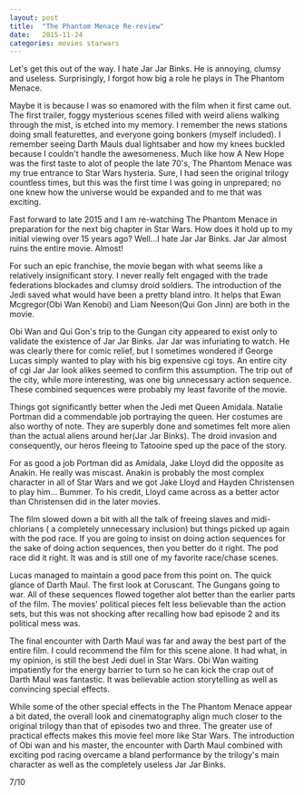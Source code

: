 ```yaml
---
layout: post
title:  "The Phantom Menace Re-review"
date:   2015-11-24
categories: movies starwars
---
```

Let's get this out of the way. I hate  Jar Jar Binks. He is annoying, clumsy and useless.
Surprisingly, I forgot how big a role he plays in The Phantom Menace.

Maybe it is because I was so enamored with the film
when it first came out. The first trailer, foggy mysterious scenes filled
with weird aliens walking through the mist, is etched into my memory. I remember
the news stations doing small featurettes, and everyone going bonkers (myself
included). I remember seeing Darth Mauls dual lightsaber and how my knees buckled
because I couldn't handle the awesomeness. Much like how A New Hope was the first
taste to alot of people the late 70's, The Phantom Menace was my true entrance to Star Wars
hysteria. Sure, I had seen the original trilogy countless times, but this was the
first time I was going in unprepared; no one knew how the universe would be expanded
and to me that was exciting.

Fast forward to late 2015 and I am re-watching The Phantom Menace in preparation
for the next big chapter in Star Wars. How does it hold up to my initial viewing
over 15 years ago? Well...I hate Jar Jar Binks. Jar Jar almost ruins the entire
movie. Almost!

For such an epic franchise, the movie began with what seems like a relatively
insignificant story. I never really felt engaged with the trade federations blockades
and clumsy droid soldiers. The introduction of the Jedi saved what
would have been a pretty bland intro. It helps that Ewan Mcgregor(Obi Wan Kenobi) and
Liam Neeson(Qui Gon Jinn) are both in the movie.

Obi Wan and Qui Gon's trip to the Gungan city appeared to exist only to
validate the existence of Jar Jar Binks. Jar Jar was infuriating to watch. He was clearly
there for comic relief, but I sometimes wondered if George Lucas simply wanted to play
with his big expensive cgi toys. An entire city of cgi Jar Jar look alikes seemed to
confirm this assumption. The trip out of the city, while more
interesting, was one big unnecessary action sequence. These combined sequences
were probably my least favorite of the movie.

Things got significantly better when the Jedi met Queen Amidala. Natalie Portman
did a commendable job portraying the queen. Her costumes are also worthy of note.
They are superbly done and sometimes felt more alien than the actual aliens around her(Jar Jar Binks). The
droid invasion and consequently, our heros fleeing to Tatooine sped up the pace of the story.

For as good a job Portman did as Amidala, Jake Lloyd did the opposite as
Anakin. He really was miscast. Anakin is probably the most complex character
in all of Star Wars and we got Jake Lloyd and Hayden Christensen to play him...
Bummer. To his credit, Lloyd came across as a better actor than Christensen did
in the later movies.

The film slowed down a bit with all the talk of freeing slaves and midi-chlorians (
a completely unnecessary inclusion) but things picked up again with the pod race. If you
are going to insist on doing action sequences for the sake of doing action sequences, then you better
do it right. The pod race did it right. It was and is still one of my favorite
race/chase scenes.

Lucas managed to maintain a good pace from this point on. The quick glance of Darth
Maul. The first look at Coruscant. The Gungans going to war. All of these sequences
flowed together alot better than the earlier parts of the film. The movies' political pieces
felt less believable than the action sets, but this was not shocking after recalling how bad
episode 2 and its political mess was.

The final encounter with Darth Maul was far and away the best part of the entire film.
I could recommend the film for this scene alone. It had what, in my opinion, is
still the best Jedi duel in Star Wars. Obi Wan waiting impatiently
for the energy barrier to turn so he can kick the crap out of Darth Maul was fantastic.
It was believable action storytelling as well as convincing special effects.

While some of the other special effects in the The Phantom Menace
appear a bit dated, the overall look and cinematography align much closer to the original
trilogy than that of episodes two and three. The greater use of practical effects makes this
movie feel more like Star Wars. The introduction of Obi wan and his master, the encounter with
Darth Maul combined with exciting pod racing overcame a bland performance by the trilogy's main
character as well as the completely useless Jar Jar Binks.

7/10
